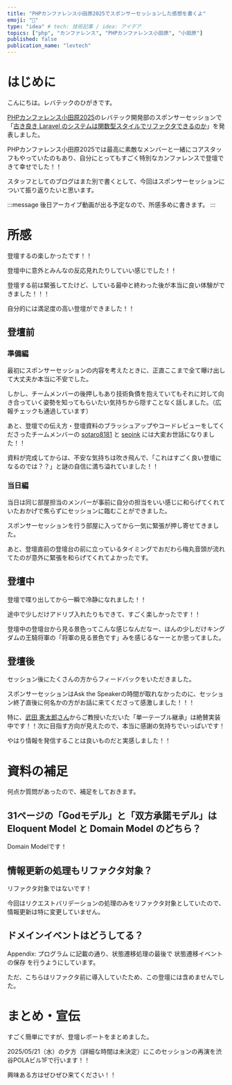 ```yaml
---
title: "PHPカンファレンス小田原2025でスポンサーセッションした感想を書くよ"
emoji: "🐘"
type: "idea" # tech: 技術記事 / idea: アイデア
topics: ["php", "カンファレンス", "PHPカンファレンス小田原", "小田原"]
published: false
publication_name: "levtech"
---
```


# はじめに

こんにちは。レバテックのひがきです。

[PHPカンファレンス小田原2025](https://phpcon-odawara.jp/2025/)のレバテック開発部のスポンサーセッションで「[古き良き Laravel のシステムは関数型スタイルでリファクタできるのか](https://speakerdeck.com/leveragestech/gu-kiliang-ki-laravel-nosisutemuha-guan-shu-xing-sutairuderihuakutadekirunoka)」を発表しました。

PHPカンファレンス小田原2025では最高に素敵なメンバーと一緒にコアスタッフもやっていたのもあり、自分にとってもすごく特別なカンファレンスで登壇できて幸せでした！！

スタッフとしてのブログはまた別で書くとして、今回はスポンサーセッションについて振り返りたいと思います。

:::message
後日アーカイブ動画が出る予定なので、所感多めに書きます。
:::

# 所感

登壇するの楽しかったです！！

登壇中に意外とみんなの反応見れたりしていい感じでした！！

登壇する前は緊張してたけど、している最中と終わった後が本当に良い体験ができました！！！

自分的には満足度の高い登壇ができました！！

## 登壇前

### 準備編

最初にスポンサーセッションの内容を考えたときに、正直ここまで全て曝け出して大丈夫か本当に不安でした。

しかし、チームメンバーの後押しもあり技術負債を抱えていてもそれに対して向き合っていく姿勢を知ってもらいたい気持ちから隠すことなく話しました。（広報チェックも通過しています）

あと、登壇での伝え方・登壇資料のブラッシュアップやコードレビューをしてくださったチームメンバーの [sotaro8181](https://zenn.dev/sotaro8181) と [seoink](https://zenn.dev/seoink) には大変お世話になりました！！

資料が完成してからは、不安な気持ちは吹き飛んで、「これはすごく良い登壇になるのでは？？」と謎の自信に満ち溢れていました！！

### 当日編

当日は同じ部屋担当のメンバーが事前に自分の担当をいい感じに和らげてくれていたおかげで焦らずにセッションに臨むことができました。

スポンサーセッションを行う部屋に入ってから一気に緊張が押し寄せてきました。

あと、登壇直前の登壇台の前に立っているタイミングでおだわら梅丸音頭が流れてたのが意外に緊張を和らげてくれてよかったです。

## 登壇中

登壇で喋り出してから一瞬で冷静になれました！！

途中で少しだけアドリブ入れたりもできて、すごく楽しかったです！！

登壇中の登壇台から見る景色ってこんな感じなんだなー、ほんの少しだけキングダムの王騎将軍の「将軍の見る景色です」みを感じるなーーとか思ってました。

## 登壇後

セッション後にたくさんの方からフィードバックをいただきました。

スポンサーセッションはAsk the Speakerの時間が取れなかったのに、セッション終了直後に何名かの方がお話に来てくださって感激しました！！！

特に、[武田 憲太郎さん](https://x.com/KentarouTakeda)からご教授いただいた「単一テーブル継承」は絶賛実装中です！！次に目指す方向が見えたので、本当に感謝の気持ちでいっぱいです！

やはり情報を発信することは良いものだと実感しました！！

# 資料の補足

何点か質問があったので、補足をしておきます。

## 31ページの「Godモデル」と「双方承諾モデル」は Eloquent Model と Domain Model のどちら？

Domain Modelです！

## 情報更新の処理もリファクタ対象？

リファクタ対象ではないです！

今回はリクエストバリデーションの処理のみをリファクタ対象としていたので、情報更新は特に変更していません。

## ドメインイベントはどうしてる？

Appendix: プログラム に記載の通り、状態遷移処理の最後で 状態遷移イベントの保存 を行うようにしています。

ただ、こちらはリファクタ前に導入していたため、この登壇には含めませんでした。

# まとめ・宣伝

すごく簡単にですが、登壇レポートをまとめました。

2025/05/21（水）の夕方（詳細な時間は未決定）にこのセッションの再演を渋谷POLAビル1Fで行います！！

興味ある方はぜひぜひ来てください！！

